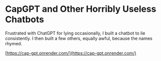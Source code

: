 # CapGPT and Other Horribly Useless Chatbots

Frustrated with ChatGPT for lying occasionally, I built a chatbot to lie consistently. I then built a few others, equally awful, because the names rhymed.

[https://cap-gpt.onrender.com/](https://cap-gpt.onrender.com/)
